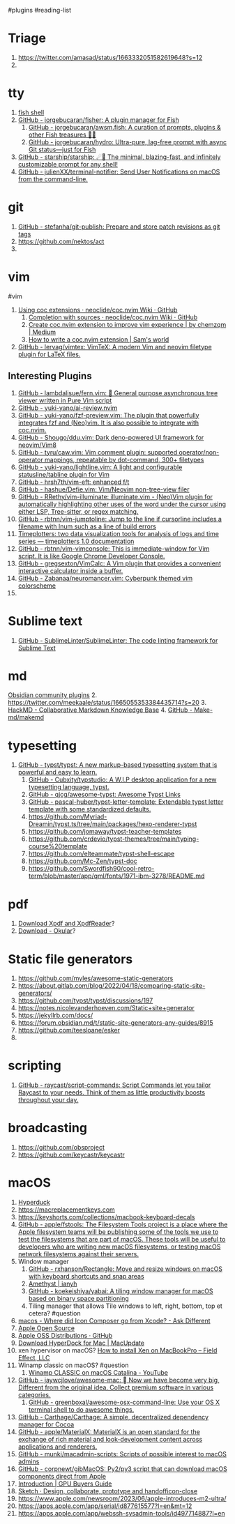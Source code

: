 #plugins #reading-list 
# Triage
1. https://twitter.com/amasad/status/1663332051582619648?s=12
2. 
# tty
1. [fish shell](https://fishshell.com/)
2. [GitHub - jorgebucaran/fisher: A plugin manager for Fish](https://github.com/jorgebucaran/fisher)
	1. [GitHub - jorgebucaran/awsm.fish: A curation of prompts, plugins & other Fish treasures 🐚💎](https://github.com/jorgebucaran/awsm.fish)
	2. [GitHub - jorgebucaran/hydro: Ultra-pure, lag-free prompt with async Git status—just for Fish](https://github.com/jorgebucaran/hydro)
3. [GitHub - starship/starship: ☄🌌️  The minimal, blazing-fast, and infinitely customizable prompt for any shell!](https://github.com/starship/starship)
4. [GitHub - julienXX/terminal-notifier: Send User Notifications on macOS from the command-line.](https://github.com/julienXX/terminal-notifier)
# git
1. [GitHub - stefanha/git-publish: Prepare and store patch revisions as git tags](https://github.com/stefanha/git-publish)
2. https://github.com/nektos/act
3. 
# vim
#vim
1. [Using coc extensions · neoclide/coc.nvim Wiki · GitHub](https://github.com/neoclide/coc.nvim/wiki/Using-coc-extensions#implemented-coc-extensions)
	1. [Completion with sources · neoclide/coc.nvim Wiki · GitHub](https://github.com/neoclide/coc.nvim/wiki/Completion-with-sources#more-sources)
	2. [Create coc.nvim extension to improve vim experience | by chemzqm | Medium](https://medium.com/@chemzqm/create-coc-nvim-extension-to-improve-vim-experience-4461df269173)
	3. [How to write a coc.nvim extension | Sam's world](https://samroeca.com/coc-plugin.html)
2. [GitHub - lervag/vimtex: VimTeX: A modern Vim and neovim filetype plugin for LaTeX files.](https://github.com/lervag/vimtex)
## Interesting Plugins
1. [GitHub - lambdalisue/fern.vim: 🌿 General purpose asynchronous tree viewer written in Pure Vim script](https://github.com/lambdalisue/fern.vim)
2. [GitHub - yuki-yano/ai-review.nvim](https://github.com/yuki-yano/ai-review.nvim)
3. [GitHub - yuki-yano/fzf-preview.vim: The plugin that powerfully integrates fzf and (Neo)vim. It is also possible to integrate with coc.nvim.](https://github.com/yuki-yano/fzf-preview.vim)
4. [GitHub - Shougo/ddu.vim: Dark deno-powered UI framework for neovim/Vim8](https://github.com/Shougo/ddu.vim)
5. [GitHub - tyru/caw.vim: Vim comment plugin: supported operator/non-operator mappings, repeatable by dot-command, 300+ filetypes](https://github.com/tyru/caw.vim)
6. [GitHub - yuki-yano/lightline.vim: A light and configurable statusline/tabline plugin for Vim](https://github.com/yuki-yano/lightline.vim)
7. [GitHub - hrsh7th/vim-eft: enhanced f/t](https://github.com/hrsh7th/vim-eft)
8. [GitHub - hashue/Defie.vim: Vim/Neovim non-tree-view filer](https://github.com/hashue/Defie.vim)
9. [GitHub - RRethy/vim-illuminate: illuminate.vim - (Neo)Vim plugin for automatically highlighting other uses of the word under the cursor using either LSP, Tree-sitter, or regex matching.](https://github.com/RRethy/vim-illuminate)
10. [GitHub - rbtnn/vim-jumptoline: Jump to the line if cursorline includes a filename with lnum such as a line of build errors](https://github.com/rbtnn/vim-jumptoline)
11. [Timeplotters: two data visualization tools for analysis of logs and time series — timeplotters 1.0 documentation](http://jkff.info/software/timeplotters/)
12. [GitHub - rbtnn/vim-vimconsole: This is immediate-window for Vim script. It is like Google Chrome Developer Console.](https://github.com/rbtnn/vim-vimconsole)
13. [GitHub - gregsexton/VimCalc: A Vim plugin that provides a convenient interactive calculator inside a buffer.](https://github.com/gregsexton/VimCalc)
14. [GitHub - Zabanaa/neuromancer.vim: Cyberpunk themed vim colorscheme](https://github.com/Zabanaa/neuromancer.vim)
15. 

# Sublime text
1. [GitHub - SublimeLinter/SublimeLinter: The code linting framework for Sublime Text](https://github.com/SublimeLinter/SublimeLinter)

# md
[Obsidian community plugins](notes/reading-lists/Working%20Environment/Obsidian%20community%20plugins.md)
2. https://twitter.com/meekaale/status/1665055353384435714?s=20
3. [HackMD - Collaborative Markdown Knowledge Base](https://hackmd.io/)
4. [GitHub - Make-md/makemd](https://github.com/Make-md/makemd)

# typesetting
1. [GitHub - typst/typst: A new markup-based typesetting system that is powerful and easy to learn.](https://github.com/typst/typst)
    1. [GitHub - Cubxity/typstudio: A W.I.P desktop application for a new typesetting language, typst.](https://github.com/Cubxity/typstudio)
    2. [GitHub - qjcg/awesome-typst: Awesome Typst Links](https://github.com/qjcg/awesome-typst)
    3. [GitHub - pascal-huber/typst-letter-template: Extendable typst letter template with some standardized defaults.](https://github.com/pascal-huber/typst-letter-template)
    4. https://github.com/Myriad-Dreamin/typst.ts/tree/main/packages/hexo-renderer-typst
    5. https://github.com/jomaway/typst-teacher-templates
    6. https://github.com/crdevio/typst-themes/tree/main/typing-course%20template
    7. https://github.com/elteammate/typst-shell-escape
    8. https://github.com/Mc-Zen/typst-doc
    9. https://github.com/Swordfish90/cool-retro-term/blob/master/app/qml/fonts/1971-ibm-3278/README.md

# pdf
1. [Download Xpdf and XpdfReader](https://www.xpdfreader.com/download.html)?
2. [Download - Okular](https://okular.kde.org/en-gb/download/)?

# Static file generators
1. https://github.com/myles/awesome-static-generators
2. https://about.gitlab.com/blog/2022/04/18/comparing-static-site-generators/
3. https://github.com/typst/typst/discussions/197
4. https://notes.nicolevanderhoeven.com/Static+site+generator
5. https://jekyllrb.com/docs/
6. https://forum.obsidian.md/t/static-site-generators-any-guides/8915
7. https://github.com/teesloane/esker
8. 

# scripting
1. [GitHub - raycast/script-commands: Script Commands let you tailor Raycast to your needs. Think of them as little productivity boosts throughout your day.](https://github.com/raycast/script-commands)

# broadcasting
1. https://github.com/obsproject
2. https://github.com/keycastr/keycastr

# macOS
1. [Hyperduck](https://apps.apple.com/app/id6444667067)
2. https://macreplacementkeys.com
3. https://keyshorts.com/collections/macbook-keyboard-decals
4. [GitHub - apple/fstools: The Filesystem Tools project is a place where the Apple filesystem teams will be publishing some of the tools we use to test the filesystems that are part of macOS. These tools will be useful to developers who are writing new macOS filesystems, or testing macOS network filesystems against their servers.](https://github.com/apple/fstools)
5. Window manager
    1. [GitHub - rxhanson/Rectangle: Move and resize windows on macOS with keyboard shortcuts and snap areas](https://github.com/rxhanson/Rectangle)
    2. [Amethyst | ianyh](https://ianyh.com/amethyst/)
    3. [GitHub - koekeishiya/yabai: A tiling window manager for macOS based on binary space partitioning](https://github.com/koekeishiya/yabai)
    4. Tiling manager that allows Tile windows to left, right, bottom, top et cetera? #question
6. [macos - Where did Icon Composer go from Xcode? - Ask Different](https://apple.stackexchange.com/questions/59561/where-did-icon-composer-go-from-xcode)
7. [Apple Open Source](https://opensource.apple.com/releases/)
8. [Apple OSS Distributions · GitHub](https://github.com/apple-oss-distributions)
9. [Download HyperDock for Mac | MacUpdate](https://www.macupdate.com/app/mac/35317/hyperdock)
10. xen hypervisor on macOS? [How to install Xen on MacBookPro – Field Effect, LLC](https://fieldeffect.info/wp/frontpage/xenonmacbookpro/)
11. Winamp classic on macOS? #question
    1. [Winamp CLASSIC on macOS Catalina - YouTube](https://youtu.be/tJpWG2YnOeM)
12. [GitHub - jaywcjlove/awesome-mac:  Now we have become very big, Different from the original idea. Collect premium software in various categories.](https://github.com/jaywcjlove/awesome-mac)
    1. [GitHub - greenboxal/awesome-osx-command-line: Use your OS X terminal shell to do awesome things.](https://github.com/greenboxal/awesome-osx-command-line)
13. [GitHub - Carthage/Carthage: A simple, decentralized dependency manager for Cocoa](https://github.com/Carthage/Carthage)
14. [GitHub - apple/MaterialX: MaterialX is an open standard for the exchange of rich material and look-development content across applications and renderers.](https://github.com/apple/MaterialX)
15. [GitHub - munki/macadmin-scripts: Scripts of possible interest to macOS admins](https://github.com/munki/macadmin-scripts)
16. [GitHub - corpnewt/gibMacOS: Py2/py3 script that can download macOS components direct from Apple](https://github.com/corpnewt/gibMacOS)
17. [Introduction | GPU Buyers Guide](https://dortania.github.io/GPU-Buyers-Guide/#a-quick-refresher-with-nvidia-and-web-drivers)
18. [Sketch · Design, collaborate, prototype and handofficon-close](https://www.sketch.com/)
19. https://www.apple.com/newsroom/2023/06/apple-introduces-m2-ultra/
20. https://apps.apple.com/app/serial/id877615577?l=en&mt=12
21. https://apps.apple.com/app/webssh-sysadmin-tools/id497714887?l=en
